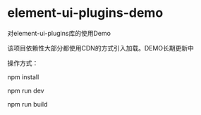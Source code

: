 # element-ui-plugins-demo
对element-ui-plugins库的使用Demo

该项目依赖性大部分都使用CDN的方式引入加载。DEMO长期更新中



操作方式：

npm install 

npm run dev

npm run build

